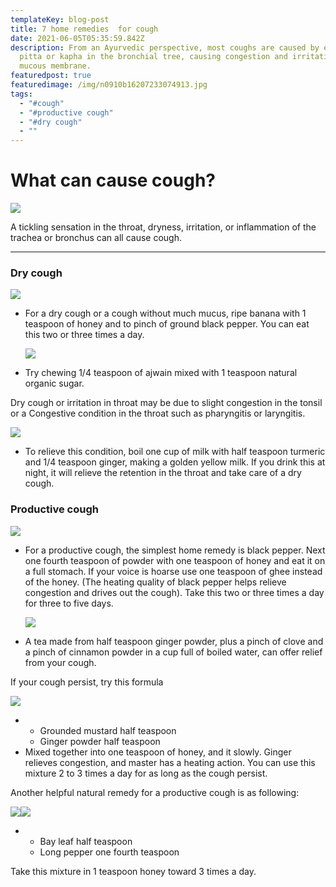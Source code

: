```yaml
---
templateKey: blog-post
title: 7 home remedies  for cough
date: 2021-06-05T05:35:59.842Z
description: From an Ayurvedic perspective, most coughs are caused by excess
  pitta or kapha in the bronchial tree, causing congestion and irritation of the
  mucous membrane.
featuredpost: true
featuredimage: /img/n0910b16207233074913.jpg
tags:
  - "#cough"
  - "#productive cough"
  - "#dry cough"
  - ""
---
```

<!--StartFragment-->

# What can cause cough? 

[![](https://1.bp.blogspot.com/-rkzv2azQIYw/YLHaC-RBazI/AAAAAAAAAVs/nnk1lLZlFoMzz3B_EXaI7m-HKORtiVTUQCNcBGAsYHQ/s320/coronavirus-4952102_640.jpg)](https://www.blogger.com/u/1/blog/post/edit/7168298537165131910/2415280919806185679#)

A tickling sensation in the throat, dryness, irritation, or inflammation of the trachea or bronchus can all cause cough.

- - -



### Dry cough

[![](https://1.bp.blogspot.com/-VZcPEgjHTMA/YLHbqxGIWvI/AAAAAAAAAV8/Nwys_T2-sVktPEqAB2oOzv1b3LQArqU8QCNcBGAsYHQ/s320/bananas-6258581_1280.jpg)](https://www.blogger.com/u/1/blog/post/edit/7168298537165131910/2415280919806185679#)

* For a dry cough or a cough without much mucus, ripe banana with 1 teaspoon of honey and to pinch of ground black pepper. You can eat this two or three times a day.

  [![](https://1.bp.blogspot.com/-mN70bsD4q58/YLHcZLDO53I/AAAAAAAAAWE/325n_Ht5S28Ar4dpO1KN11Fd_3D2NLt3wCNcBGAsYHQ/s320/ajwain-3395800_960_720.jpg)](https://www.blogger.com/u/1/blog/post/edit/7168298537165131910/2415280919806185679#)


* Try chewing 1/4 teaspoon of ajwain mixed with 1 teaspoon natural organic sugar.

Dry cough or irritation in throat may be due to slight congestion in the tonsil or a Congestive condition in the throat such as pharyngitis or laryngitis.

[![](https://1.bp.blogspot.com/-cQWO1nok75I/YLHcpWqlEOI/AAAAAAAAAWM/Yy3tFhyTwnw-DDT9iANCj7Md2QRIdW1-ACNcBGAsYHQ/s320/milk-2474993_960_720.jpg)](https://www.blogger.com/u/1/blog/post/edit/7168298537165131910/2415280919806185679#)

* To relieve this condition, boil one cup of milk with half teaspoon turmeric and 1/4 teaspoon ginger, making a golden yellow milk. If you drink this at night, it will relieve the retention in the throat and take care of a dry cough.

### Productive cough

[![](https://1.bp.blogspot.com/-dKzMi506RSQ/YLHc-tELCtI/AAAAAAAAAWU/rL9q_R6z9dEINbzLbyptWjboz6o-S0pswCNcBGAsYHQ/s320/peppercorns-1992412_960_720.jpg)](https://www.blogger.com/u/1/blog/post/edit/7168298537165131910/2415280919806185679#)

* For a productive cough, the simplest home remedy is black pepper. Next one fourth teaspoon of powder with one teaspoon of honey and eat it on a full stomach. If your voice is hoarse use one teaspoon of ghee instead of the honey. (The heating quality of black pepper helps relieve congestion and drives out the cough). Take this two or three times a day for three to five days.

  [![](https://1.bp.blogspot.com/-zGgNZ9uOqk0/YLHdOtkNNZI/AAAAAAAAAWc/LWvjlqO6RwAY8RB54Jtj_MYDfrpguywTgCNcBGAsYHQ/s320/tea-cup-2107599_960_720.jpg)](https://www.blogger.com/u/1/blog/post/edit/7168298537165131910/2415280919806185679#)


* A tea made from half teaspoon ginger powder, plus a pinch of clove and a pinch of cinnamon powder in a cup full of boiled water, can offer relief from your cough.

If your cough persist, try this formula

[![](https://1.bp.blogspot.com/-b-LI0C-qBcE/YLHdh8PYpTI/AAAAAAAAAWk/0A5L1cfngZYhGDXvWd1QtFEh38Os0w_LwCNcBGAsYHQ/s320/mustard-1039768_960_720.jpg)](https://www.blogger.com/u/1/blog/post/edit/7168298537165131910/2415280919806185679#)

* * Grounded mustard half teaspoon
  * Ginger powder half teaspoon
* Mixed together into one teaspoon of honey, and it slowly. Ginger relieves congestion, and master has a heating action. You can use this mixture 2 to 3 times a day for as long as the cough persist.

Another helpful natural remedy for a productive cough is as following:

[![](https://1.bp.blogspot.com/-FESOygGWpO0/YLHePBPys_I/AAAAAAAAAWw/XOipEz8wHSM4Ja8PWvutXDxLa6il1ALGwCNcBGAsYHQ/w277-h184/laurel-272961_960_720.jpg)](https://www.blogger.com/u/1/blog/post/edit/7168298537165131910/2415280919806185679#)[![](https://1.bp.blogspot.com/-SI9Ufqjg38s/YLHeIjj2nxI/AAAAAAAAAWs/VDzCpP9BO6EUdbI5X2L9HGy0E_dvXdApACNcBGAsYHQ/w310-h202/513EVzVLkgL._AC_SX425_.jpg)](https://www.blogger.com/u/1/blog/post/edit/7168298537165131910/2415280919806185679#)



* * Bay leaf half teaspoon
  * Long pepper one fourth teaspoon

Take this mixture in 1 teaspoon honey toward 3 times a day.

<!--EndFragment-->